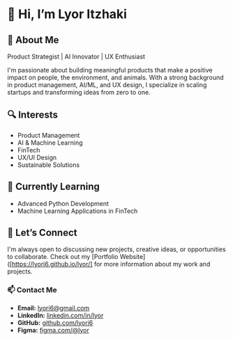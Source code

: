 # 👋 Hi, I’m Lyor Itzhaki

## 🚀 About Me
Product Strategist | AI Innovator | UX Enthusiast

I'm passionate about building meaningful products that make a positive impact on people, the environment, and animals. With a strong background in product management, AI/ML, and UX design, I specialize in scaling startups and transforming ideas from zero to one.

## 🔍 Interests
- Product Management
- AI & Machine Learning
- FinTech
- UX/UI Design
- Sustainable Solutions

## 🌱 Currently Learning
- Advanced Python Development
- Machine Learning Applications in FinTech

## 🤝 Let’s Connect
I'm always open to discussing new projects, creative ideas, or opportunities to collaborate. Check out my [Portfolio Website]([https://lyori6.github.io/lyor/] for more information about my work and projects.

### 📫 Contact Me
- **Email:** [lyori6@gmail.com](mailto:lyori6@gmail.com)
- **LinkedIn:** [linkedin.com/in/lyor](https://www.linkedin.com/in/lyor)
- **GitHub:** [github.com/lyori6](https://github.com/lyori6)
- **Figma:** [figma.com/@lyor](https://www.figma.com/@lyor)
